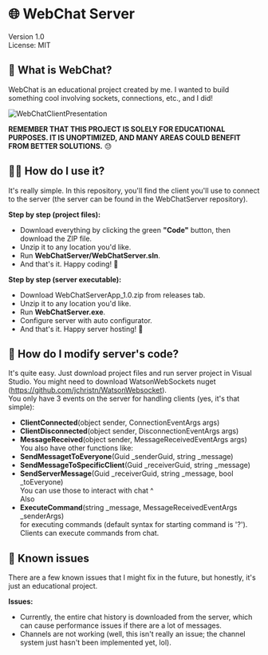 # 🌐 WebChat Server
Version 1.0  
License: MIT

## 📝 What is WebChat?
WebChat is an educational project created by me. I wanted to build something cool involving sockets, connections, etc., and I did!

![WebChatClientPresentation](https://github.com/user-attachments/assets/31e0dd64-9056-4bd6-b693-23fdefc60764)


**REMEMBER THAT THIS PROJECT IS SOLELY FOR EDUCATIONAL PURPOSES.
IT IS UNOPTIMIZED, AND MANY AREAS COULD BENEFIT FROM BETTER SOLUTIONS.** 😓

## 🕵🏻 How do I use it?
It's really simple. In this repository, you'll find the client you'll use to connect to the server (the server can be found in the WebChatServer repository).

**Step by step (project files):**
- Download everything by clicking the green **"Code"** button, then download the ZIP file.
- Unzip it to any location you'd like.
- Run **WebChatServer/WebChatServer.sln**.
- And that's it. Happy coding! 🥳

**Step by step (server executable):**
- Download WebChatServerApp_1.0.zip from releases tab.
- Unzip it to any location you'd like.
- Run **WebChatServer.exe**.
- Configure server with auto configurator.
- And that's it. Happy server hosting! 🥳

## 💉 How do I modify server's code?
It's quite easy. Just download project files and run server project in Visual Studio. You might need to download WatsonWebSockets nuget (https://github.com/jchristn/WatsonWebsocket).\
You only have 3 events on the server for handling clients (yes, it's that simple):
- **ClientConnected**(object sender, ConnectionEventArgs args)
- **ClientDisconnected**(object sender, DisconnectionEventArgs args)
- **MessageReceived**(object sender, MessageReceivedEventArgs args)
You also have other functions like:
- **SendMessagetToEveryone**(Guid _senderGuid, string _message)
- **SendMessageToSpecificClient**(Guid _receiverGuid, string _message)
- **SendServerMessage**(Guid _receiverGuid, string _message, bool _toEveryone)
\
You can use those to interact with chat ^\
Also
- **ExecuteCommand**(string _message, MessageReceivedEventArgs _senderArgs)\
for executing commands (default syntax for starting command is '?'). Clients can execute commands from chat.

## 🔧 Known issues
There are a few known issues that I might fix in the future, but honestly, it's just an educational project.

**Issues:**
- Currently, the entire chat history is downloaded from the server, which can cause performance issues if there are a lot of messages.
- Channels are not working (well, this isn't really an issue; the channel system just hasn't been implemented yet, lol).
